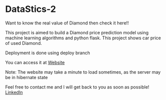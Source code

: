 # DataStics-2

Want to know the real value of Diamond then check it here!!

This project is aimed to build a Diamond price prediction model using machine learning algorithms and python flask. This project shows car price of used Diamond.

Deployment is done using deploy branch

You can access it at [Website](https://datastics2.herokuapp.com/)

Note: The website may take a minute to load sometimes, as the server may be in hibernate state

 Feel free to contact me and I will get back to you as soon as possible! [LinkedIn](https://www.linkedin.com/in/ramesh-bhutka-71a632157/)
